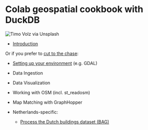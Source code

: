 # Colab geospatial cookbook with DuckDB

![Timo Volz via Unsplash](https://images.unsplash.com/photo-1597760078652-6359f83febaf)

- [Introduction](./Introduction.md)

Or if you prefer to [cut to the chase](https://www.youtube.com/watch?v=gZbwbxMKb_c&t=51s):

- [Setting up your environment](./Enviroment.md) (e.g. GDAL)
- Data Ingestion
- Data Visualization
- Working with OSM (incl. st_readosm)
- Map Matching with GraphHopper

- Netherlands-specific:
   - [Process the Dutch buildings dataset (BAG)](notebooks/bag.ipynb)
